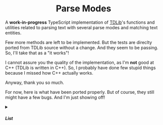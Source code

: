 <div align="center">

# Parse Modes

</div>

A **work-in-progress** TypeScript implementation of [TDLib](https://github.com/tdlib/td)'s functions and utilities
related to parsing text with several parse modes and matching text entities.

Few more methods are left to be implemented. But the tests are direclty ported from TDLib source without a change. And
they seem to be passing. So, I'll take that as a "it works"!

I cannot assure you the quality of the implementation, as I'm **not** good at C++ (TDLib is written in C++). So, I
probably have done few stupid things because I missed how C++ actually works.

Anyway, thank you so much.


For now, here is what have been ported properly. But of course, they still might have a few bugs. And I'm just showing
off!

<details>
<summary><h5>List</h5></summary>


```text
match.ts (td/telegram/MessageEntity.cpp)
========================================

match_mentions
match_bot_commands
match_hashtags
match_cashtags
match_media_timestamps
match_bank_card_numbers
is_url_unicode_symbol
is_url_path_symbol
match_tg_urls
is_protocol_symbol
is_user_data_symbol
is_domain_symbol
match_urls
is_valid_bank_card
is_email_address
is_common_tld
fix_url
get_valid_short_usernames
find_mentions
find_bot_commands
find_hashtags
find_cashtags
find_bank_card_numbers
find_tg_urls
find_urls
find_media_timestamps
text_length
get_type_priority
remove_empty_entities
sort_entities
check_is_sorted
check_non_intersecting
get_entity_type_mask
get_splittable_entities_mask
get_blockquote_entities_mask
get_continuous_entities_mask
get_pre_entities_mask
get_user_entities_mask
is_splittable_entity
is_blockquote_entity
is_continuous_entity
is_pre_entity
is_user_entity
is_hidden_data_entity
get_splittable_entity_type_index
are_entities_valid
remove_intersecting_entities
remove_entities_intersecting_blockquote
fix_entity_offsets
find_entities
find_media_timestamp_entities
merge_entities
is_plain_domain
get_first_url
parse_markdown
parse_markdown_v2
decode_html_entity
parse_html`

utilities.ts (from a lot of files)
==================================

is_word_character
to_lower_begins_with
to_lower
split
full_split
begins_with
ends_with
is_space
is_alpha
is_alpha` from misc.
is_alnum
is_digit
is_alpha_digit
is_alpha_digit_or_underscore
is_alpha_digit_underscore_or_minus
is_hex_digit
hex_to_int
is_hashtag_letter
CHECK
LOG_CHECK

unicode.ts (tdutils/td/utils/unicode.cpp)
=========================================

UnicodeSimpleCategory
get_unicode_simple_category
binary_search_ranges
unicode_to_lower

utf8.ts (tdutils/td/utils/utf8.cpp)
===================================

is_utf8_character_first_code_unit
utf8_length
utf8_utf16_length
prev_utf8_unsafe
next_utf8_unsafe
append_utf8_character
append_utf8_character_unsafe
utf8_to_lower
utf8_truncate
utf8_utf16_truncate
utf8_substr
utf8_utf16_substr
check_utf8

other stuff
===========

CustomEmojiId
HttpUrl
HttpUrlProtocol
parse_url
IpAddress
parse_ipv6` (a compatible port from core-js
LinkManager::getLinkUserId
LinkManager::getLinkCustomEmojiId
LinkManager::getCheckedLink
LinkManager::checkLinkImpl
UserId
```

> \* Most likely too buggy.

</details>
